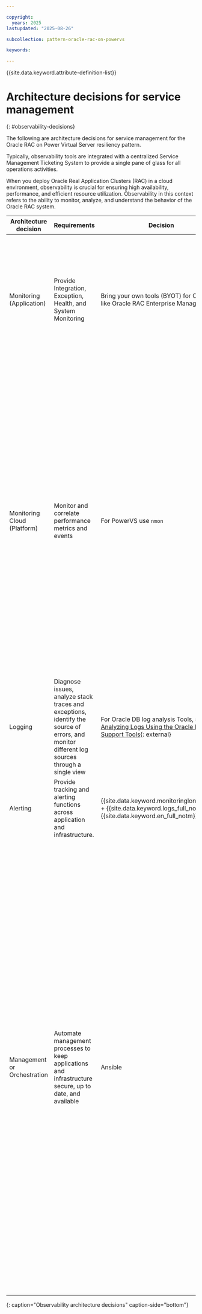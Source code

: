 ```yaml
---

copyright:
  years: 2025
lastupdated: "2025-08-26"

subcollection: pattern-oracle-rac-on-powervs

keywords:

---
```


{{site.data.keyword.attribute-definition-list}}

# Architecture decisions for service management
{: #observability-decisions}

The following are architecture decisions for service management for the Oracle RAC on Power Virtual Server resiliency pattern.

Typically, observability tools are integrated with a centralized Service Management Ticketing System to provide a single pane of glass for all operations activities.

When you deploy Oracle Real Application Clusters (RAC) in a cloud environment, observability is crucial for ensuring high availability, performance, and efficient resource utilization. Observability in this context refers to the ability to monitor, analyze, and understand the behavior of the Oracle RAC system.

| Architecture decision                 | Requirements                                                                                                                            | Decision                                                                                                                                                                                                                              |Rationale                                                                                                                                                                                                                                                                                                                                                                                                                                                                                                                                                                                                                                                                                                                                              |
|-----------------------------|----------------------------------------------------------------------------------------------------------------------------------------------|--------------------------------------------------------------------------------------------------------------------------------------------------------------------------------------------------------------------------------------------------|------------------------------------------------------------------------------------------------------------------------------------------------------------------------------------------------------------------------------------------------------------------------------------------------------------------------------------------------------------------------------------------------------------------------------------------------------------------------------------------------------------------------------------------------------------------------------------------------------------------------------------------------------------------------------------------------------------------------------------------------------------------------|
| Monitoring (Application)    | Provide Integration, Exception, Health, and System Monitoring                                                                                | Bring your own tools (BYOT) for Oracle DB like Oracle RAC Enterprise Manager                                                                                                                                                                     | Displays the status of managed objects and detailed drill down to each single metric or event. Shows the history of each metric in the Metric Monitor Automatic alert generation when thresholds are violated                                                                                                                                                                                                                                                                                                                                                                                                                                                                                                                                                          |
| Monitoring Cloud (Platform) | Monitor and correlate performance metrics and events                                                                                         | For PowerVS use `nmon`                                                                                                                                                                                                                             | * Automates root-cause analysis by using event correlation, performance thresholds, errors, changes, and analysis of service level agreement (SLA) violations \n * Provides full context across the application infrastructure supporting all physical, virtual, and serverless services and functions \n * Provides data and actionable insights to monitor the applications, understand and respond to system-wide performance changes, optimize resource utilization, and get a unified view of operational health.                                                                                                                                                                                                                                                             |
| Logging                     | Diagnose issues, analyze stack traces and exceptions, identify the source of errors, and monitor different log sources through a single view | For Oracle DB log analysis Tools, see [Analyzing Logs Using the Oracle Database Support Tools](https://docs.oracle.com/cd/F55570_01/ahfug/analyzing-logs-using-oracle-db-support-tools.html){: external}  | Bring your own tools for Oracle.                                                                                                                                                                                                                                                                                                                                                                                                                                                                                                                                                                                                                                                                         |
| Alerting                    | Provide tracking and alerting functions across application and infrastructure.                                                               | {{site.data.keyword.monitoringlong_notm}} + {{site.data.keyword.logs_full_notm}}  + {{site.data.keyword.en_full_notm}} | Provides infrastructure monitoring, logging, alerting, and tracking or auditing functions                                                                                                                                                                                                                                                                                                                                                                                                                                                                                                                                                                                                                                                   |
| Management or Orchestration   | Automate management processes to keep applications and infrastructure secure, up to date, and available                                      | Ansible                                                                                                                                                                                                                                          | * Ansible offers significant benefits by providing fast and repeatable installations and configurations for Oracle RAC on PowerVS. Additional information can be found at [Automating Oracle and AIX Installation with Ansible Tools](https://www.ibm.com/support/pages/automating-oracle-and-aix-installation-ansible-tools){: external} \n * Ansible content for Installing Oracle 19c RAC on IBM Power Systems running with AIX Operating system is at [Installing Oracle 19c RAC on IBM Power Systems running with AIX Operating system](https://galaxy.ansible.com/ibm/power_aix_oracle_rac_asm){: external}. This paper outlines the steps that are required to deploy Oracle Real Application Cluster (RAC) on IBM PowerVS infrastructure, [Oracle RAC implementation on IBM Power Systems Virtual Server, Practical guide for deploying Oracle Real Application Cluster](https://www.ibm.com/support/pages/oracle-rac-implementation-ibm-power-systems-virtual-server){: external} |
{: caption="Observability architecture decisions" caption-side="bottom"}
